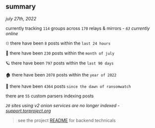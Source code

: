
## summary
_july 27th, 2022_

currently tracking `114` groups across `170` relays & mirrors - _`63` currently online_

⏲ there have been `8` posts within the `last 24 hours`

🦈 there have been `230` posts within the `month of july`

🪐 there have been `797` posts within the `last 90 days`

🏚 there have been `2078` posts within the `year of 2022`

🦕 there have been `4364` posts `since the dawn of ransomwatch`

there are `55` custom parsers indexing posts

_`20` sites using v2 onion services are no longer indexed - [support.torproject.org](https://support.torproject.org/onionservices/v2-deprecation/)_

> see the project [README](https://github.com/joshhighet/ransomwatch#ransomwatch--) for backend technicals
